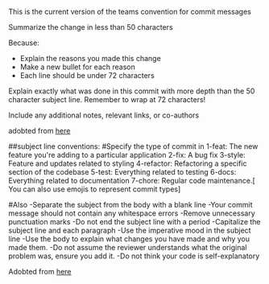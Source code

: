 This is the current version of the teams convention for commit messages


Summarize the change in less than 50 characters

Because:
- Explain the reasons you made this change
- Make a new bullet for each reason
- Each line should be under 72 characters

Explain exactly what was done in this commit with more depth than the
50 character subject line. Remember to wrap at 72 characters!

Include any additional notes, relevant links, or co-authors



adobted from [here](https://dev.to/jacobherrington/how-to-write-useful-commit-messages-my-commit-message-template-20n9#the-final-template)

##subject line conventions:
#Specify the type of commit in 
1-feat: The new feature you're adding to a particular application
2-fix: A bug fix
3-style: Feature and updates related to styling
4-refactor: Refactoring a specific section of the codebase
5-test: Everything related to testing
6-docs: Everything related to documentation
7-chore: Regular code maintenance.[ You can also use emojis to represent commit types]

#Also
-Separate the subject from the body with a blank line
-Your commit message should not contain any whitespace errors
-Remove unnecessary punctuation marks
-Do not end the subject line with a period
-Capitalize the subject line and each paragraph
-Use the imperative mood in the subject line
-Use the body to explain what changes you have made and why you made them.
-Do not assume the reviewer understands what the original problem was, ensure you add it.
-Do not think your code is self-explanatory


Adobted from [here](https://www.freecodecamp.org/news/writing-good-commit-messages-a-practical-guide/)
